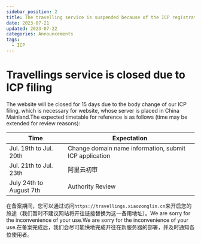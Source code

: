 ```yaml
---
sidebar_position: 2
title: The travelling service is suspended because of the ICP registration.
date: 2023-07-21
updated: 2023-07-22
categories: Announcements
tags:
  - ICP
---
```


# Travellings service is closed due to ICP filing

The website will be closed for 15 days due to the body change of our ICP filing, which is necessary for website, whose server is placed in China Mainland.The expected timetable for reference is as follows (time may be extended for review reasons):

| Time                    | Expectation                                            |
| ----------------------- | ------------------------------------------------------ |
| Jul. 19th to Jul. 20th  | Change domain name information, submit ICP application |
| Jul. 21th to Jul. 23th  | 阿里云初审                                                  |
| July 24th to August 7th | Authority Review                                       |

在备案期间，您可以通过访问`https://travellings.xiaozonglin.cn`来开启您的旅途（我们暂时不建议网站将开往链接替换为这一备用地址）。We are sorry for the inconvenience of your use.We are sorry for the inconvenience of your use.在备案完成后，我们会尽可能快地完成开往在新服务器的部署，并及时通知各位使用者。
